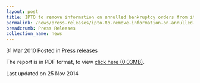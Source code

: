 ```yaml
---
layout: post
title: IPTO to remove information on annulled bankruptcy orders from its online information search service -- Press Release.
permalink: /news/press-releases/ipto-to-remove-information-on-annulled-bankruptcy-orders-from-its-online-information-search-service
breadcrumb: Press Releases
collection_name: news
---
```


31 Mar 2010 Posted in [Press releases](/news/press-releases)


The report is in PDF format, to view [click here (0.03MB)](/files/news/press-releases/2010/03/linkclicka3b6.pdf).

<p class="right-side-updated">Last updated on 25 Nov 2014</p>
